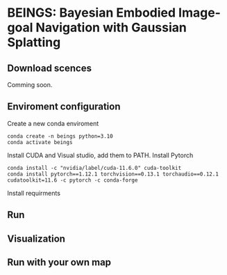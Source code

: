 # BEINGS: Bayesian Embodied Image-goal Navigation with Gaussian Splatting

## Download scences
Comming soon.

## Enviroment configuration
Create a new conda enviroment
```
conda create -n beings python=3.10 
conda activate beings
```
Install CUDA and Visual studio, add them to PATH.
Install Pytorch
```
conda install -c "nvidia/label/cuda-11.6.0" cuda-toolkit
conda install pytorch==1.12.1 torchvision==0.13.1 torchaudio==0.12.1 cudatoolkit=11.6 -c pytorch -c conda-forge
```
Install requirments

## Run

## Visualization

## Run with your own map
